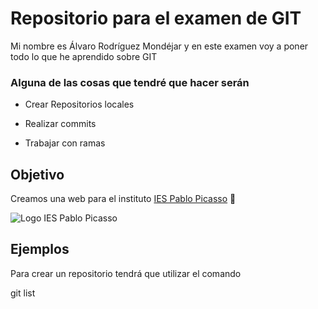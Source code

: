 # Repositorio para el examen de GIT
Mi nombre es Álvaro Rodríguez Mondéjar y en este examen voy a poner todo lo que he aprendido sobre GIT
### Alguna de las cosas que tendré que hacer serán
- Crear Repositorios locales
* Realizar commits
+ Trabajar con ramas
## Objetivo
Creamos una web para el instituto [IES Pablo Picasso](https://fpiespablopicasso.es/) 🏫

![Logo IES Pablo Picasso](https://fpiespablopicasso.es/wp-content/uploads/2022/03/LOGOTIPO-IES-PABLO-PICASSO-texto-morado.png)
## Ejemplos
Para crear un repositorio tendrá que utilizar el comando

git list

